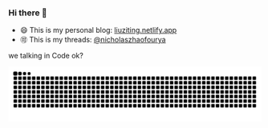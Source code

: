 ### Hi there 👋

- 😄 This is my personal blog: <a href="https://liuziting.netlify.app">liuziting.netlify.app</a>
- 🉑 This is my threads: <a href="https://www.threads.net/@nicholaszhaofourya">@nicholaszhaofourya</a>

we talking in Code ok?

![HuiDBK's github activity graph](https://raw.githubusercontent.com/liu-ziting/liu-ziting/output/github-contribution-grid-snake.svg)



